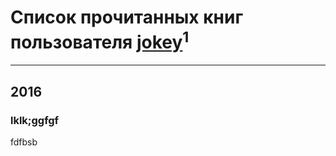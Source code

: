# Список прочитанных книг пользователя [jokey](http://vk.com/id359690533)<sup>1</sup>
---

## 2016

### lklk;ggfgf
fdfbsb



